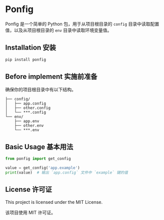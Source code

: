 # Ponfig

Ponfig 是一个简单的 Python 包，用于从项目根目录的 `config` 目录中读取配置值，以及从项目根目录的 `env` 目录中读取环境变量值。

## Installation 安装

```sh
pip install ponfig
```

## Before implement 实施前准备

确保你的项目根目录中有以下结构。

```
├── config/
│   ├── app.config
│   ├── other.config
│   └── ***.config
└── env/
    ├── app.env
    ├── other.env
    └── ***.env
```

## Basic Usage 基本用法

```python
from ponfig import get_config

value = get_config('app.example')
print(value)  # 输出 `app.config` 文件中 `example` 键的值
```

## License 许可证

This project is licensed under the MIT License.

该项目使用 MIT 许可证。